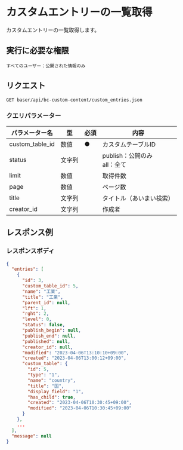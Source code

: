 # カスタムエントリーの一覧取得

カスタムエントリーの一覧取得します。

## 実行に必要な権限

```
すべてのユーザー：公開された情報のみ
```

## リクエスト
```
GET baser/api/bc-custom-content/custom_entries.json
```

### クエリパラメーター

| パラメーター名   | 型   | 必須  | 内容                     |
|-----------|-----|-----|------------------------|
| custom_table_id            | 数値 |  ● | カスタムテーブルID |
| status            | 文字列 |  | publish：公開のみ<br>all：全て |
| limit             | 数値  |  | 取得件数                   |
| page              | 数値  |  | ページ数                   |
| title   | 文字列 |  | タイトル（あいまい検索）           |
| creator_id   | 文字列 |  | 作成者                    |

## レスポンス例

### レスポンスボディ

```json
{
  "entries": [
    {
      "id": 3,
      "custom_table_id": 5,
      "name": "工業",
      "title": "工業",
      "parent_id": null,
      "lft": 1,
      "rght": 2,
      "level": 0,
      "status": false,
      "publish_begin": null,
      "publish_end": null,
      "published": null,
      "creator_id": null,
      "modified": "2023-04-06T13:10:10+09:00",
      "created": "2023-04-06T13:00:12+09:00",
      "custom_table": {
        "id": 5,
        "type": "1",
        "name": "country",
        "title": "国",
        "display_field": "1",
        "has_child": true,
        "created": "2023-04-06T10:30:45+09:00",
        "modified": "2023-04-06T10:30:45+09:00"
      }
    },
    ...
  ],
  "message": null
}

```
